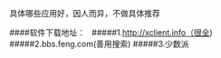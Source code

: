 具体哪些应用好，因人而异，不做具体推荐

####软件下载地址：   
#####1.http://xclient.info（很全) 
#####2.bbs.feng.com(善用搜索)
#####3.少数派
